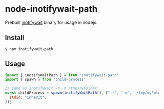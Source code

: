 # node-inotifywait-path

Prebuilt [inotifywait](https://github.com/inotify-tools/inotify-tools) binary for usage in nodejs.

## Install

```
$ npm inotifywait-path
```

## Usage

```js
import { inotifyWaitPath } = from "inotifywait-path"
import { spawn } from 'child-process'

// same as inotifywait -r -m /tmp/myFolder
const childProcess = spawn(inotifyWaitPath(), ["-r", "-m", '/tmp/myFolder'], {
  stdio: "inherit",
});
```
